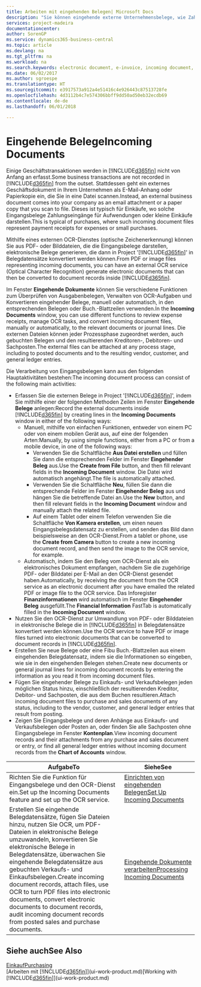 ```yaml
---
title: Arbeiten mit eingehenden Belegen| Microsoft Docs
description: "Sie können eingehende externe Unternehmensbelege, wie Zahlungseingänge oder PDF-Dateien verwalten, OCR-Aufgaben verwalten und Dateien in elektronische Belege und Datensätze umwandeln."
services: project-madeira
documentationcenter: 
author: SorenGP
ms.service: dynamics365-business-central
ms.topic: article
ms.devlang: na
ms.tgt_pltfrm: na
ms.workload: na
ms.search.keywords: electronic document, e-invoice, incoming document, OCR, ecommerce, document exchange, import invoice
ms.date: 06/02/2017
ms.author: sgroespe
ms.translationtype: HT
ms.sourcegitcommit: e3917573a912a4e51416c4e926443c87513728fe
ms.openlocfilehash: 4d3112b4c7e574306bbff9dd50ad50eb32ecdb69
ms.contentlocale: de-de
ms.lasthandoff: 06/01/2018

---
```

# <a name="incoming-documents"></a><span data-ttu-id="be3ae-103">Eingehende Belege</span><span class="sxs-lookup"><span data-stu-id="be3ae-103">Incoming Documents</span></span>
<span data-ttu-id="be3ae-104">Einige Geschäftstransaktionen werden in [!INCLUDE[d365fin](includes/d365fin_md.md)] nicht von Anfang an erfasst.</span><span class="sxs-lookup"><span data-stu-id="be3ae-104">Some business transactions are not recorded in [!INCLUDE[d365fin](includes/d365fin_md.md)] from the outset.</span></span> <span data-ttu-id="be3ae-105">Stattdessen geht ein externes Geschäftsdokument in Ihrem Unternehmen als E-Mail-Anhang oder Papierkopie ein, die Sie in eine Datei scannen.</span><span class="sxs-lookup"><span data-stu-id="be3ae-105">Instead, an external business document comes into your company as an email attachment or a paper copy that you scan to file.</span></span> <span data-ttu-id="be3ae-106">Dieses ist typisch für Einkäufe, wo solche Eingangsbelege Zahlungseingänge für Aufwendungen oder kleine Einkäufe darstellen.</span><span class="sxs-lookup"><span data-stu-id="be3ae-106">This is typical of purchases, where such incoming document files represent payment receipts for expenses or small purchases.</span></span>

<span data-ttu-id="be3ae-107">Mithilfe eines externen OCR-Dienstes (optische Zeichenerkennung) können Sie aus PDF- oder Bilddateien, die die Eingangsbelege darstellen, elektronische Belege generieren, die dann in Project '[!INCLUDE[d365fin](includes/d365fin_md.md)]' in Belegdatensätze konvertiert werden können.</span><span class="sxs-lookup"><span data-stu-id="be3ae-107">From PDF or image files representing incoming documents, you can have an external OCR service (Optical Character Recognition) generate electronic documents that can then be converted to document records inside [!INCLUDE[d365fin](includes/d365fin_md.md)].</span></span>

<span data-ttu-id="be3ae-108">Im Fenster **Eingehende Dokumente** können Sie verschiedene Funktionen zum Überprüfen von Ausgabenbelegen, Verwalten von OCR-Aufgaben und Konvertieren eingehender Belege, manuell oder automatisch, in den entsprechenden Belegen oder Buch.-Blattzeilen verwenden.</span><span class="sxs-lookup"><span data-stu-id="be3ae-108">In the **Incoming Documents** window, you can use different functions to review expense receipts, manage OCR tasks, and convert incoming document files, manually or automatically, to the relevant documents or journal lines.</span></span> <span data-ttu-id="be3ae-109">Die externen Dateien können jeder Prozessphase zugeordnet werden, auch gebuchten Belegen und den resultierenden Kreditoren-, Debitoren- und Sachposten.</span><span class="sxs-lookup"><span data-stu-id="be3ae-109">The external files can be attached at any process stage, including to posted documents and to the resulting vendor, customer, and general ledger entries.</span></span>

<span data-ttu-id="be3ae-110">Die Verarbeitung von Eingangsbelegen kann aus den folgenden Hauptaktivitäten bestehen:</span><span class="sxs-lookup"><span data-stu-id="be3ae-110">The incoming document process can consist of the following main activities:</span></span>

* <span data-ttu-id="be3ae-111">Erfassen Sie die externen Belege in Project '[!INCLUDE[d365fin](includes/d365fin_md.md)]', indem Sie mithilfe einer der folgenden Methoden Zeilen im Fenster **Eingehende Belege** anlegen:</span><span class="sxs-lookup"><span data-stu-id="be3ae-111">Record the external documents inside [!INCLUDE[d365fin](includes/d365fin_md.md)] by creating lines in the **Incoming Documents** window in either of the following ways:</span></span>
  * <span data-ttu-id="be3ae-112">Manuell, mithilfe von einfachen Funktionen, entweder von einem PC oder von einem mobilen Gerät aus, auf eine der folgenden Arten:</span><span class="sxs-lookup"><span data-stu-id="be3ae-112">Manually, by using simple functions, either from a PC or from a mobile device, in one of the following ways:</span></span>
    * <span data-ttu-id="be3ae-113">Verwenden Sie die Schaltfläche **Aus Datei erstellen** und füllen Sie dann die entsprechenden Felder im Fenster **Eingehender Beleg** aus.</span><span class="sxs-lookup"><span data-stu-id="be3ae-113">Use the **Create from File** button, and then fill relevant fields in the **Incoming Document** window.</span></span> <span data-ttu-id="be3ae-114">Die Datei wird automatisch angehängt.</span><span class="sxs-lookup"><span data-stu-id="be3ae-114">The file is automatically attached.</span></span>  
    * <span data-ttu-id="be3ae-115">Verwenden Sie die Schaltfläche **Neu**, füllen Sie dann die entsprechende Felder im Fenster **Eingehender Beleg** aus und hängen Sie die betreffende Datei an.</span><span class="sxs-lookup"><span data-stu-id="be3ae-115">Use the **New** button, and then fill relevant fields in the **Incoming Document** window and manually attach the related file.</span></span>
    * <span data-ttu-id="be3ae-116">Auf einem Tablet oder einem Telefon verwenden Sie die Schaltfläche **Von Kamera erstellen**, um einen neuen Eingangsbelegsdatensatz zu erstellen, und senden das Bild dann beispielsweise an den OCR-Dienst.</span><span class="sxs-lookup"><span data-stu-id="be3ae-116">From a tablet or phone, use the **Create from Camera** button to create a new incoming document record, and then send the image to the OCR service, for example.</span></span>
  * <span data-ttu-id="be3ae-117">Automatisch, indem Sie den Beleg vom OCR-Dienst als ein elektronisches Dokument empfangen, nachdem Sie die zugehörige PDF- oder Bilddatei per E-Mail an den OCR-Dienst gesendet haben.</span><span class="sxs-lookup"><span data-stu-id="be3ae-117">Automatically, by receiving the document from the OCR service as an electronic document after you have emailed the related PDF or image file to the OCR service.</span></span> <span data-ttu-id="be3ae-118">Das Inforegister **Finanzinformationen** wird automatisch im Fenster **Eingehender Beleg** ausgefüllt.</span><span class="sxs-lookup"><span data-stu-id="be3ae-118">The **Financial Information** FastTab is automatically filled in the **Incoming Document** window.</span></span>
* <span data-ttu-id="be3ae-119">Nutzen Sie den OCR-Dienst zur Umwandlung von PDF- oder Bilddateien in elektronische Belege die in [!INCLUDE[d365fin](includes/d365fin_md.md)] in Belegdatensätze konvertiert werden können.</span><span class="sxs-lookup"><span data-stu-id="be3ae-119">Use the OCR service to have PDF or image files turned into electronic documents that can be converted to document records in [!INCLUDE[d365fin](includes/d365fin_md.md)].</span></span>
* <span data-ttu-id="be3ae-120">Erstellen Sie neue Belege oder eine Fibu Buch.-Blattzeilen aus einem eingehenden Belegdatensatz, indem sie die Informationen so eingeben, wie sie in den eingehenden Belegen stehen.</span><span class="sxs-lookup"><span data-stu-id="be3ae-120">Create new documents or general journal lines for incoming document records by entering the information as you read it from incoming document files.</span></span>
* <span data-ttu-id="be3ae-121">Fügen Sie eingehender Belege zu Einkaufs- und Verkaufsbelegen jeden möglichen Status hinzu, einschließlich der resultierenden Kreditor, Debitor- und Sachposten, die aus dem Buchen resultieren.</span><span class="sxs-lookup"><span data-stu-id="be3ae-121">Attach incoming document files to purchase and sales documents of any status, including to the vendor, customer, and general ledger entries that result from posting.</span></span>
* <span data-ttu-id="be3ae-122">Zeigen Sie Eingangsbelege und deren Anhänge aus Einkaufs- und Verkaufsbelegen oder Posten an, oder finden Sie alle Sachposten ohne Eingangsbelege im Fenster **Kontenplan**.</span><span class="sxs-lookup"><span data-stu-id="be3ae-122">View incoming document records and their attachments from any purchase and sales document or entry, or find all general ledger entries without incoming document records from the **Chart of Accounts** window.</span></span>

| <span data-ttu-id="be3ae-123">Aufgabe</span><span class="sxs-lookup"><span data-stu-id="be3ae-123">To</span></span> | <span data-ttu-id="be3ae-124">Siehe</span><span class="sxs-lookup"><span data-stu-id="be3ae-124">See</span></span> |
| --- | --- |
| <span data-ttu-id="be3ae-125">Richten Sie die Funktion für Eingangsbelege und den OCR-Dienst ein.</span><span class="sxs-lookup"><span data-stu-id="be3ae-125">Set up the Incoming Documents feature and set up the OCR service.</span></span> |[<span data-ttu-id="be3ae-126">Einrichten von eingehenden Belegen</span><span class="sxs-lookup"><span data-stu-id="be3ae-126">Set Up Incoming Documents</span></span>](across-how-setup-income-documents.md) |
| <span data-ttu-id="be3ae-127">Erstellen Sie eingehende Belegdatensätze, fügen Sie Dateien hinzu, nutzen Sie OCR, um PDF-Dateien in elektronische Belege umzuwandeln, konvertieren Sie elektronische Belege in Belegdatensätze, überwachen Sie eingehende Belegdatensätze aus gebuchten Verkaufs- und Einkaufsbelegen.</span><span class="sxs-lookup"><span data-stu-id="be3ae-127">Create incoming document records, attach files, use OCR to turn PDF files into electronic documents, convert electronic documents to document records, audit incoming document records from posted sales and purchase documents.</span></span> |[<span data-ttu-id="be3ae-128">Eingehende Dokumente verarbeiten</span><span class="sxs-lookup"><span data-stu-id="be3ae-128">Processing Incoming Documents</span></span>](across-process-income-documents.md) |

## <a name="see-also"></a><span data-ttu-id="be3ae-129">Siehe auch</span><span class="sxs-lookup"><span data-stu-id="be3ae-129">See Also</span></span>
[<span data-ttu-id="be3ae-130">Einkauf</span><span class="sxs-lookup"><span data-stu-id="be3ae-130">Purchasing</span></span>](purchasing-manage-purchasing.md)  
<span data-ttu-id="be3ae-131">[Arbeiten mit [!INCLUDE[d365fin](includes/d365fin_md.md)]](ui-work-product.md)</span><span class="sxs-lookup"><span data-stu-id="be3ae-131">[Working with [!INCLUDE[d365fin](includes/d365fin_md.md)]](ui-work-product.md)</span></span>

